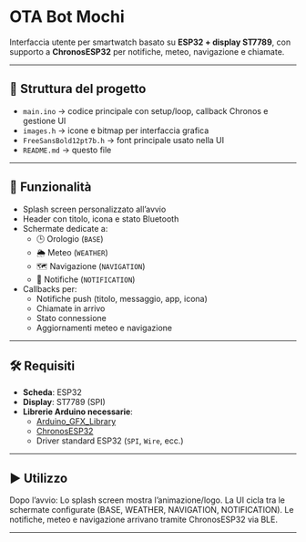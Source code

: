 # OTA Bot Mochi

Interfaccia utente per smartwatch basato su **ESP32 + display ST7789**, con supporto a **ChronosESP32** per notifiche, meteo, navigazione e chiamate.

---

## 📂 Struttura del progetto

- `main.ino` → codice principale con setup/loop, callback Chronos e gestione UI  
- `images.h` → icone e bitmap per interfaccia grafica  
- `FreeSansBold12pt7b.h` → font principale usato nella UI  
- `README.md` → questo file  

---

## 🚀 Funzionalità

- Splash screen personalizzato all’avvio  
- Header con titolo, icona e stato Bluetooth  
- Schermate dedicate a:
  - 🕒 Orologio (`BASE`)
  - 🌦️ Meteo (`WEATHER`)
  - 🗺️ Navigazione (`NAVIGATION`)
  - 🔔 Notifiche (`NOTIFICATION`)
- Callbacks per:
  - Notifiche push (titolo, messaggio, app, icona)  
  - Chiamate in arrivo  
  - Stato connessione  
  - Aggiornamenti meteo e navigazione  

---

## 🛠️ Requisiti

- **Scheda**: ESP32  
- **Display**: ST7789 (SPI)  
- **Librerie Arduino necessarie**:
  - [Arduino_GFX_Library](https://github.com/moononournation/Arduino_GFX)
  - [ChronosESP32](https://github.com/OpenChronos/ChronosESP32)
  - Driver standard ESP32 (`SPI`, `Wire`, ecc.)

---
## ▶️ Utilizzo

Dopo l’avvio:
Lo splash screen mostra l’animazione/logo.
La UI cicla tra le schermate configurate (BASE, WEATHER, NAVIGATION, NOTIFICATION).
Le notifiche, meteo e navigazione arrivano tramite ChronosESP32 via BLE.

---
